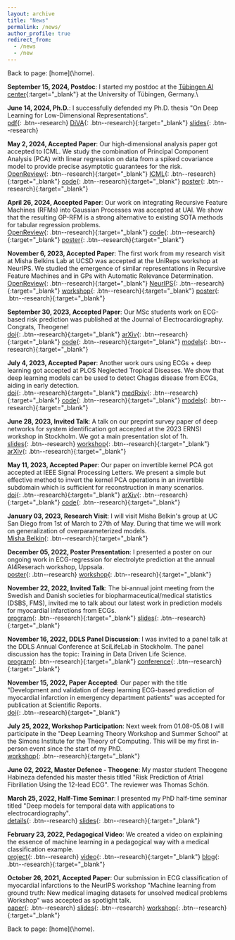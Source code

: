 ```yaml
---
layout: archive
title: "News"
permalink: /news/
author_profile: true
redirect_from:
  - /news
  - /new
---
```


Back to page: [home](\home\).

**September 15, 2024, Postdoc**: I started my postdoc at the [Tübingen AI center](https://tuebingen.ai){:target="_blank"} at the University of Tübingen, Germany.\

**June 14, 2024, Ph.D.**: I successfully defended my Ph.D. thesis "On Deep Learning for Low-Dimensional Representations".\
[pdf](/files/pdf/dissertation/dissertation_daniel_gedon.pdf){: .btn--research}
[DiVA](https://uu.diva-portal.org/smash/record.jsf?pid=diva2%3A1849417&dswid=9555){: .btn--research}{:target="_blank"}
[slides](/files/pdf/slides/240614_dissertation.pdf){: .btn--research}

**May 2, 2024, Accepted Paper**: Our high-dimensional analysis paper got accepted to ICML. We study the combination of 
Principal Component Analysis (PCA) with linear regression on data from a spiked covariance model to provide precise
asymptotic guarantees for the risk.\
[OpenReview](https://openreview.net/forum?id=M4ejBhNNrn){: .btn--research}{:target="_blank"}
[ICML](https://icml.cc/virtual/2024/poster/34254){: .btn--research}{:target="_blank"}
[code](https://github.com/dgedon/PCR_spiked_covariance){: .btn--research}{:target="_blank"}
[poster](/files/pdf/posters/240724_ICML24_PCR_spiked_covariance.pdf){: .btn--research}{:target="_blank"}

**April 26, 2024, Accepted Paper**: Our work on integrating Recursive Feature Machines (RFMs) into Gaussian Processes 
was accepted at UAI. We show that the resulting GP-RFM is a strong alternative to existing SOTA methods for tabular 
regression problems.\
[OpenReview](https://openreview.net/forum?id=TBKLXswKnO){: .btn--research}{:target="_blank"}
[code](https://github.com/dgedon/rfm_uncertainty){: .btn--research}{:target="_blank"}
[poster](/files/pdf/posters/240718_UAI24_RFM_uncertainty.pdf){: .btn--research}{:target="_blank"}

**November 6, 2023, Accepted Paper**: The first work from my research visit at Misha Belkins Lab at UCSD was accepted 
at the UniReps workshop at NeurIPS. We studied the emergence of similar representations in Recursive Feature Machines 
and in GPs with Automatic Relevance Determination.\
[OpenReview](https://openreview.net/forum?id=I9dkBah6Z9){: .btn--research}{:target="_blank"}
[NeurIPS](https://nips.cc/virtual/2023/80409){: .btn--research}{:target="_blank"}
[workshop](https://unireps.org/){: .btn--research}{:target="_blank"}
[poster](/files/pdf/posters/231215_NeurIPS23_RFM.pdf){: .btn--research}{:target="_blank"}

**September 30, 2023, Accepted Paper**: Our MSc students work on ECG-based risk prediction was published at
the Journal of Electrocardiography. Congrats, Theogene!\
[doi](https://doi.org/10.1016/j.jelectrocard.2023.09.011){: .btn--research}{:target="_blank"}
[arXiv](https://arxiv.org/abs/2309.16335){: .btn--research}{:target="_blank"}
[code](https://github.com/mygithth27/af-risk-prediction-by-ecg-dnn){: .btn--research}{:target="_blank"}
[models](https://zenodo.org/record/7038219#.Y9PhldLMJNw){: .btn--research}{:target="_blank"}

**July 4, 2023, Accepted Paper**: Another work ours using ECGs + deep learning got accepted at PLOS Neglected Tropical
Diseases. We show that deep learning models can be used to detect Chagas disease from ECGs, aiding in early detection.\
[doi](https://doi.org/10.1371/journal.pntd.0011118){: .btn--research}{:target="_blank"}
[medRxiv](https://www.medrxiv.org/content/10.1101/2023.01.24.23284930v1){: .btn--research}{:target="_blank"}
[code](https://github.com/carji475/ecg-chagas){: .btn--research}{:target="_blank"}
[models](https://zenodo.org/record/7371624#.Y9jOs9LMIUG){: .btn--research}{:target="_blank"}

**June 28, 2023, Invited Talk**: A talk on our preprint survey paper of deep networks for system identification got 
accepted at the 2023 ERNSI workshop in Stockholm. We got a main presentation slot of 1h.\
[slides](/files/pdf/slides/230926_ernsi.pdf){: .btn--research}
[workshop](https://www.kth.se/ernsi2023){: .btn--research}{:target="_blank"}
[arXiv](https://arxiv.org/abs/2301.12832){: .btn--research}{:target="_blank"}

**May 11, 2023, Accepted Paper**: Our paper on invertible kernel PCA got accepted at IEEE Signal Processing Letters.
We present a simple but effective method to invert the kernel PCA operations in an invertible subdomain which is 
sufficient for reconstruction in many scenarios.\
[doi](https://ieeexplore.ieee.org/document/10123002/){: .btn--research}{:target="_blank"}
[arXiv](https://arxiv.org/abs/2303.05043){: .btn--research}{:target="_blank"}
[code](https://github.com/dgedon/invertible_kernel_PCA){: .btn--research}{:target="_blank"}

**January 03, 2023, Research Visit**: I will visit Misha Belkin's group at UC San Diego from 1st of March to 27th of May.
During that time we will work on generalization of overparameterized models.\
[Misha Belkin](http://misha.belkin-wang.org/){: .btn--research}{:target="_blank"}

**December 05, 2022, Poster Presentation**: I presented a poster on our ongoing work in ECG-regression for electrolyte 
prediction at the annual AI4Reserach workshop, Uppsala.\
[poster](/files/pdf/posters/221205_ECG_regression_AI4R_poster.pdf){: .btn--research}
[workshop](https://mp.uu.se/en/web/info/kalendarium/-/detail/75966){: .btn--research}{:target="_blank"}

**November 22, 2022, Invited Talk**: The bi-annual joint meeting from the Swedish and Danish societies for
biopharmaceutical/medical statistics (DSBS, FMS), invited me to talk about our latest work in prediction models for 
myocardial infarctions from ECGs.\
[program](/files/pdf/other/221122_FMS_DSBS_meeting_program.pdf){: .btn--research}{:target="_blank"}
[slides](/files/pdf/slides/221122_FMS_DSBS_meeting.pdf){: .btn--research}{:target="_blank"}

**November 16, 2022, DDLS Panel Discussion**: I was invited to a panel talk at the  DDLS Annual Conference 
at SciLifeLab in Stockholm. The panel discussion has the topic: Training in Data Driven Life Science.\
[program](/files/pdf/other/221116_DDLS_program.pdf){: .btn--research}{:target="_blank"}
[conference](https://www.scilifelab.se/event/ddls-annual-conference/){: .btn--research}{:target="_blank"}

**November 15, 2022, Paper Accepted**: Our paper with the title
"Development and validation of deep learning ECG-based prediction of myocardial infarction in emergency department patients"
was accepted for publication at Scientific Reports.\
[doi](https://doi.org/10.1038/s41598-022-24254-x){: .btn--research}{:target="_blank"}

**July 25, 2022, Workshop Participation**: Next week from 01.08-05.08 I will participate in the 
"Deep Learning Theory Workshop and Summer School"
at the Simons Institute for the Theory of Computing.
This will be my first in-person event since the start of my PhD.\
[workshop](https://simons.berkeley.edu/workshops/deep-learning-theory-workshop){: .btn--research}{:target="_blank"}

**June 02, 2022, Master Defence - Theogene**: My master student Theogene Habineza defended his master thesis titled 
"Risk Prediction of Atrial Fibrillation Using the 12-lead ECG".
The reviewer was Thomas Schön.

**March 25, 2022, Half-Time Seminar**: I presented my PhD half-time seminar
titled "Deep models for temporal data with applications to electrocardiography".\
[details](/seminars/2303_halftime/){: .btn--research}
[slides](/files/pdf/slides/220325_half_time_seminar_handout.pdf){: .btn--research}{:target="_blank"}

**February 23, 2022, Pedagogical Video**: We created a video on explaining the essence of machine learning in a 
pedagogical way with a medical classification example.\
[project](/cv/social_good_video/){: .btn--research}
[video](https://www.youtube.com/watch?v=5G4cmSh4s-4){: .btn--research}{:target="_blank"}
[blog](https://educaora.com/@MachineLearningDoc){: .btn--research}{:target="_blank"}

**October 26, 2021, Accepted Paper**: Our submission in ECG classification of myocardial infarctions to the NeurIPS workshop 
"Machine learning from ground truth: New medical imaging datasets for unsolved medical problems Workshop"
was accepted as spotlight talk.\
[paper](/files/pdf/publications/21_NSTEMI_AI_Health_workshop.pdf){: .btn--research}
[slides](/files/pdf/slides/211214_neurips_gedon_handout.pdf){: .btn--research}
[workshop](https://www.nightingalescience.org/conferences-2021){: .btn--research}{:target="_blank"}

Back to page: [home](\home\).
